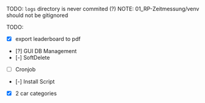 TODO: `logs` directory is never commited (?)
NOTE: 01_RP-Zeitmessung/venv should not be gitignored

TODO:
- [x] export leaderboard to pdf
- [?] GUI DB Management
- [-] SoftDelete
- [ ] Cronjob
- [-] Install Script
 -[x] 2 car categories
